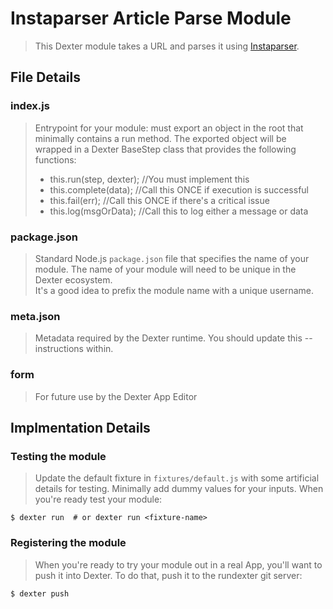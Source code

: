 # Instaparser Article Parse Module
> This Dexter module takes a URL and parses it using [Instaparser](https://www.instaparser.com).

## File Details
### index.js
> Entrypoint for your module: must export an object in the root that minimally
> contains a run method.  The exported object will be wrapped in a Dexter
> BaseStep class that provides the following functions:
>   * this.run(step, dexter); //You must implement this
>   * this.complete(data); //Call this ONCE if execution is successful
>   * this.fail(err); //Call this ONCE if there's a critical issue
>   * this.log(msgOrData); //Call this to log either a message or data

### package.json
> Standard Node.js `package.json` file that specifies the name of your module. 
> The name of your module will need to be unique in the Dexter ecosystem.  
> It's a good idea to prefix the module name with a unique username.

### meta.json
> Metadata required by the Dexter runtime. You should update this --
> instructions within.

### form 
> For future use by the Dexter App Editor

## Implmentation Details

### Testing the module
> Update the default fixture in `fixtures/default.js` with some artificial details for
> testing. Minimally add dummy values for your inputs. When you're ready test your module:

```shell
$ dexter run  # or dexter run <fixture-name> 
```

### Registering the module
> When you're ready to try your module out in a real App, you'll want to push it
> into Dexter.  To do that, push it to the rundexter git server:

```shell
$ dexter push
```
